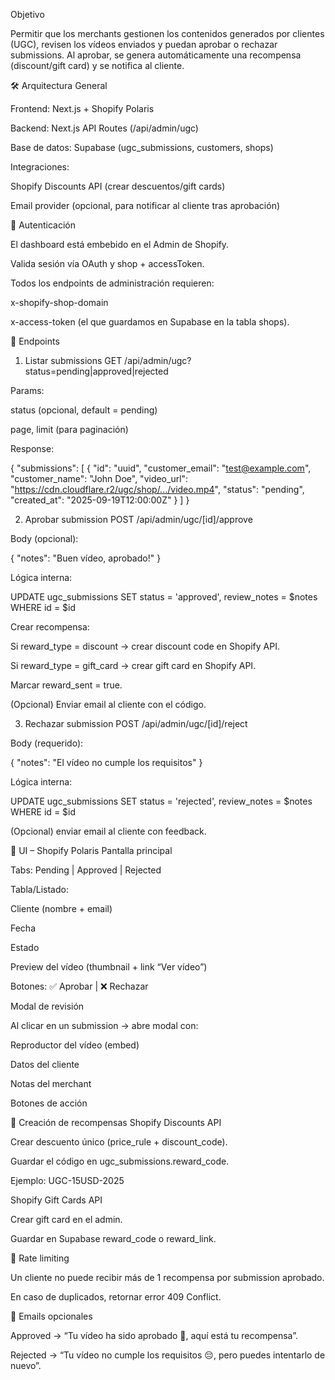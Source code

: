 Objetivo

Permitir que los merchants gestionen los contenidos generados por clientes (UGC), revisen los vídeos enviados y puedan aprobar o rechazar submissions.
Al aprobar, se genera automáticamente una recompensa (discount/gift card) y se notifica al cliente.

🛠️ Arquitectura General

Frontend: Next.js + Shopify Polaris

Backend: Next.js API Routes (/api/admin/ugc)

Base de datos: Supabase (ugc_submissions, customers, shops)

Integraciones:

Shopify Discounts API (crear descuentos/gift cards)

Email provider (opcional, para notificar al cliente tras aprobación)

🔐 Autenticación

El dashboard está embebido en el Admin de Shopify.

Valida sesión vía OAuth y shop + accessToken.

Todos los endpoints de administración requieren:

x-shopify-shop-domain

x-access-token (el que guardamos en Supabase en la tabla shops).

📂 Endpoints
1. Listar submissions
GET /api/admin/ugc?status=pending|approved|rejected


Params:

status (opcional, default = pending)

page, limit (para paginación)

Response:

{
  "submissions": [
    {
      "id": "uuid",
      "customer_email": "test@example.com",
      "customer_name": "John Doe",
      "video_url": "https://cdn.cloudflare.r2/ugc/shop/.../video.mp4",
      "status": "pending",
      "created_at": "2025-09-19T12:00:00Z"
    }
  ]
}

2. Aprobar submission
POST /api/admin/ugc/[id]/approve


Body (opcional):

{
  "notes": "Buen vídeo, aprobado!"
}


Lógica interna:

UPDATE ugc_submissions SET status = 'approved', review_notes = $notes WHERE id = $id

Crear recompensa:

Si reward_type = discount → crear discount code en Shopify API.

Si reward_type = gift_card → crear gift card en Shopify API.

Marcar reward_sent = true.

(Opcional) Enviar email al cliente con el código.

3. Rechazar submission
POST /api/admin/ugc/[id]/reject


Body (requerido):

{
  "notes": "El vídeo no cumple los requisitos"
}


Lógica interna:

UPDATE ugc_submissions SET status = 'rejected', review_notes = $notes WHERE id = $id

(Opcional) enviar email al cliente con feedback.

🎨 UI – Shopify Polaris
Pantalla principal

Tabs: Pending | Approved | Rejected

Tabla/Listado:

Cliente (nombre + email)

Fecha

Estado

Preview del vídeo (thumbnail + link “Ver vídeo”)

Botones: ✅ Aprobar | ❌ Rechazar

Modal de revisión

Al clicar en un submission → abre modal con:

Reproductor del vídeo (embed)

Datos del cliente

Notas del merchant

Botones de acción

🎁 Creación de recompensas
Shopify Discounts API

Crear descuento único (price_rule + discount_code).

Guardar el código en ugc_submissions.reward_code.

Ejemplo: UGC-15USD-2025

Shopify Gift Cards API

Crear gift card en el admin.

Guardar en Supabase reward_code o reward_link.

🚦 Rate limiting

Un cliente no puede recibir más de 1 recompensa por submission aprobado.

En caso de duplicados, retornar error 409 Conflict.

📧 Emails opcionales

Approved → “Tu vídeo ha sido aprobado 🎉, aquí está tu recompensa”.

Rejected → “Tu vídeo no cumple los requisitos 😔, pero puedes intentarlo de nuevo”.